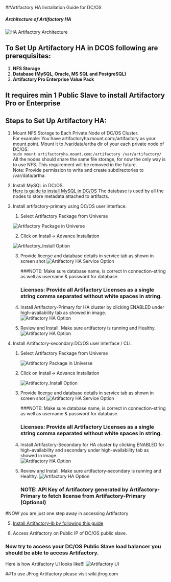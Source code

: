 ##Artifactory HA Installation Guide for DC/OS

##### Architecture of Artifactory HA

![HA Artifactory Architecture](images/HA_Diagram.png)

## To Set Up Artifactory HA in DCOS following are prerequisites:
1. **NFS Storage**
2. **Database (MySQL, Oracle,  MS SQL and PostgreSQL)**
3. **Artifactory Pro Enterprise Value Pack**

## It requires min 1 Public Slave to install Artifactory Pro or Enterprise

## Steps to Set Up Artifactory HA:

1. Mount NFS Storage to Each Private Node of DC/OS Cluster.<br />
    For example: You have artifactoryha.mount.com:/artifactory as your mount point.
    Mount it to /var/data/artha dir of your each private node of DC/OS.<br />
    ```sudo mount artifactoryha.mount.com:/artifactory /var/artifactory/```<br />
    All the nodes should share the same file storage, for now the only way is to use NFS. This requirement will be removed in the future.<br />
    Note: Provide permission to write and create subdirectories to /var/data/artha.
    
2. Install MySQL in DC/OS.<br />
    [Here is guide to install MySQL in DC/OS](install-mysql.md)
    The database is used by all the nodes to store metadata attached to artifacts.<br />

3. Install artifactory-primary using DC/OS user interface.<br />

    1. Select Artifactory Package from Universe

    ![Artifactory Package in Universe](images/Universe_Artifactory.png)
    
    2. Click on Install-> Advance Installation
    
    ![Artifactory_Install Option](images/Artifactory_Advance_Install.png)
    
    3. Provide license and database details in service tab as shown in screen shot
       ![Artifactory HA Service Option](images/Artifactory_Service_Config.png)
       
       ###NOTE: Make sure database name, is correct in connection-string as well as username & password for database.
       ### Licenses: Provide all Artifactory Licenses as a single string comma separated without white spaces in string.
    
    4. Install Artifactory-Primary for HA cluster by clicking ENABLED under high-availability tab as showed in image.  
       ![Artifactory HA Option](images/ArtifactoryHA_Install_Option.png)
    
    5. Review and Install. Make sure artifactory is running and Healthy.
       ![Artifactory HA Option](images/ArtifactoryHA_Primary_Health.png)

4. Install Artifactory-secondary:DC/OS user interface / CLI.<br />
    1. Select Artifactory Package from Universe
    
        ![Artifactory Package in Universe](images/Universe_Artifactory.png)
        
    2. Click on Install-> Advance Installation
        
        ![Artifactory_Install Option](images/Artifactory_Advance_Install.png)
        
    3. Provide license and database details in service tab as shown in screen shot
        ![Artifactory HA Service Option](images/Artifactory_Service_Config.png)
           
        ###NOTE: Make sure database name, is correct in connection-string as well as username & password for database.
        ### Licenses: Provide all Artifactory Licenses as a single string comma separated without white spaces in string.
        
    4. Install Artifactory-Secondary for HA cluster by clicking ENABLED for high-availability and secondary under high-availability tab as showed in image.  
        ![Artifactory HA Option](images/ArtifactoryHA_Secondary_Install.png)
        
    5. Review and Install. Make sure artifactory-secondary is running and Healthy.
        ![Artifactory HA Option](images/ArtifactoryHA_Health.png)
    
        ### NOTE: API Key of Artifactory generated by Artifactory-Primary to fetch license from Artifactory-Primary (Optional)

#NOW you are just one step away in accessing Artifactory

5. [Install Artifactory-lb by following this guide](install-artifactory-lb.md)

6. Access Artifactory on Public IP of DC/OS public slave. 

### Now try to access your DC/OS Public Slave load balancer you should be able to access Artifactory.

Here is how Artifactory UI looks like!!!
![Artifactory UI](images/Artifactory_UI.png)


##To use JFrog Artifactory please visit wiki.jfrog.com

